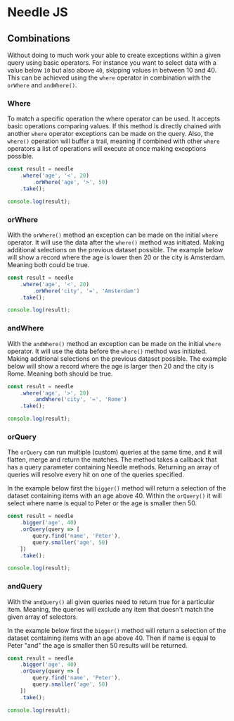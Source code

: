 # Needle JS

## Combinations
Without doing to much work your able to create exceptions within a given query using basic operators. For instance 
you want to select data with a value below `10` but also above `40`, skipping values in between 10 and 40. This can 
be achieved using the `where` operator in combination with the `orWhere` and `andWhere()`. 

### Where
To match a specific operation the where operator can be used. It accepts basic operations comparing values. If this 
method is directly chained with another `where` operator exceptions can be made on the query. Also, the `where()` 
operation will buffer a trail, meaning if combined with other `where` operators a list of operations will execute at 
once making exceptions possible. 
```javascript
const result = needle
    .where('age', '<', 20)
        .orWhere('age', '>', 50)
    .take();

console.log(result);
```

### orWhere
With the `orWhere()` method an exception can be made on the initial `where` operator. It will use the data after the
 `where()` method was initiated. Making additional selections on the previous dataset possible. The example below 
 will show a record where the age is lower then 20 or the city is Amsterdam. Meaning both could be true.
```javascript
const result = needle
    .where('age', '<', 20)
        .orWhere('city', '=', 'Amsterdam')
    .take();

console.log(result);
```

### andWhere
With the `andWhere()` method an exception can be made on the initial `where` operator. It will use the data before the
 `where()` method was initiated. Making additional selections on the previous dataset possible. The example below 
 will show a record where the age is larger then 20 and the city is Rome. Meaning both should be true.
```javascript
const result = needle
    .where('age', '>', 20)
        .andWhere('city', '=', 'Rome')
    .take();

console.log(result);
```

### orQuery
The `orQuery` can run multiple (custom) queries at the same time, and it will flatten, merge and return the matches. 
The method takes a callback that has a query parameter containing Needle methods. Returning an array of queries will 
resolve every hit on one of the queries specified. 

In the example below first the `bigger()` method will return a selection of the dataset containing items with an age 
above 40. Within the `orQuery()` it will select where name is equal to Peter or the age is smaller then 50. 
```javascript
const result = needle
    .bigger('age', 40)
    .orQuery(query => [
        query.find('name', 'Peter'),
        query.smaller('age', 50)
    ])
    .take();

console.log(result);
```

### andQuery
With the `andQuery()` all given queries need to return true for a particular item. Meaning, the queries will exclude 
any item that doesn't match the given array of selectors. 

In the example below first the `bigger()` method will return a selection of the dataset containing items with an age 
above 40. Then if name is equal to Peter "and" the age is smaller then 50 results will be returned. 
```javascript
const result = needle
    .bigger('age', 40)
    .orQuery(query => [
        query.find('name', 'Peter'),
        query.smaller('age', 50)
    ])
    .take();

console.log(result);
```
